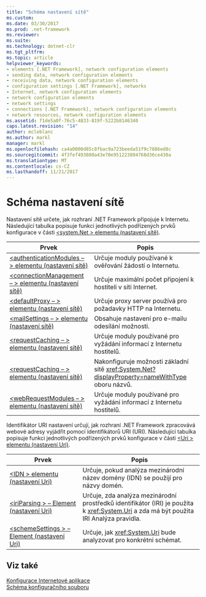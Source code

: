 ```yaml
---
title: "Schéma nastavení sítě"
ms.custom: 
ms.date: 03/30/2017
ms.prod: .net-framework
ms.reviewer: 
ms.suite: 
ms.technology: dotnet-clr
ms.tgt_pltfrm: 
ms.topic: article
helpviewer_keywords:
- elements [.NET Framework], network configuration elements
- sending data, network configuration elements
- receiving data, network configuration elements
- configuration settings [.NET Framework], networks
- Internet, network configuration elements
- network configuration elements
- network settings
- connections [.NET Framework], network configuration elements
- network resources, network configuration elements
ms.assetid: f1de5a0f-76c5-4833-819f-5222b8146340
caps.latest.revision: "14"
author: mcleblanc
ms.author: markl
manager: markl
ms.openlocfilehash: ca4a0000d85c8fbac9a723beeda51f9c7886ed8c
ms.sourcegitcommit: 4f3fef493080a43e70e951223894768d36ce430a
ms.translationtype: MT
ms.contentlocale: cs-CZ
ms.lasthandoff: 11/21/2017
---
```

# <a name="network-settings-schema"></a>Schéma nastavení sítě
Nastavení sítě určete, jak rozhraní .NET Framework připojuje k Internetu. Následující tabulka popisuje funkci jednotlivých podřízených prvků konfigurace v části [ \<system.Net > elementu (nastavení sítě)](../../../../../docs/framework/configure-apps/file-schema/network/system-net-element-network-settings.md).  
  
|Prvek|Popis|  
|-------------|-----------------|  
|[\<authenticationModules – > elementu (nastavení sítě)](../../../../../docs/framework/configure-apps/file-schema/network/authenticationmodules-element-network-settings.md)|Určuje moduly používané k ověřování žádostí o Internetu.|  
|[\<connectionManagement – > elementu (nastavení sítě)](../../../../../docs/framework/configure-apps/file-schema/network/connectionmanagement-element-network-settings.md)|Určuje maximální počet připojení k hostiteli v síti Internet.|  
|[\<defaultProxy – > elementu (nastavení sítě)](../../../../../docs/framework/configure-apps/file-schema/network/defaultproxy-element-network-settings.md)|Určuje proxy server používá pro požadavky HTTP na Internetu.|  
|[\<mailSettings – > elementu (nastavení sítě)](../../../../../docs/framework/configure-apps/file-schema/network/mailsettings-element-network-settings.md)|Obsahuje nastavení pro e-mailu odesílání možnosti.|  
|[\<requestCaching – > elementu (nastavení sítě)](../../../../../docs/framework/configure-apps/file-schema/network/requestcaching-element-network-settings.md)|Určuje moduly používané pro vyžádání informací z Internetu hostitelů.|  
|[\<requestCaching – > elementu (nastavení sítě)](../../../../../docs/framework/configure-apps/file-schema/network/requestcaching-element-network-settings.md)|Nakonfiguruje možnosti základní sítě <xref:System.Net?displayProperty=nameWithType> oboru názvů.|  
|[\<webRequestModules – > elementu (nastavení sítě)](../../../../../docs/framework/configure-apps/file-schema/network/webrequestmodules-element-network-settings.md)|Určuje moduly používané pro vyžádání informací z Internetu hostitelů.|  
  
 Identifikátor URI nastavení určují, jak rozhraní .NET Framework zpracovává webové adresy vyjádřit pomocí identifikátorů URI (URI). Následující tabulka popisuje funkci jednotlivých podřízených prvků konfigurace v části [ \<Uri > elementu (nastavení Uri)](../../../../../docs/framework/configure-apps/file-schema/network/uri-element-uri-settings.md).  
  
|Prvek|Popis|  
|-------------|-----------------|  
|[\<IDN > elementu (nastavení Uri)](../../../../../docs/framework/configure-apps/file-schema/network/idn-element-uri-settings.md)|Určuje, pokud analýza mezinárodní název domény (IDN) se použijí pro názvy domén.|  
|[\<iriParsing > – Element (nastavení Uri)](../../../../../docs/framework/configure-apps/file-schema/network/iriparsing-element-uri-settings.md)|Určuje, zda analýza mezinárodní prostředků identifikátor (IRI) je použita k <xref:System.Uri> a zda má být použita IRI Analýza pravidla.|  
|[\<schemeSettings > – Element (nastavení Uri)](../../../../../docs/framework/configure-apps/file-schema/network/schemesettings-element-uri-settings.md)|Určuje, jak <xref:System.Uri> bude analyzovat pro konkrétní schémat.|  
  
## <a name="see-also"></a>Viz také  
 [Konfigurace Internetové aplikace](../../../../../docs/framework/network-programming/configuring-internet-applications.md)  
 [Schéma konfiguračního souboru](../../../../../docs/framework/configure-apps/file-schema/index.md)
